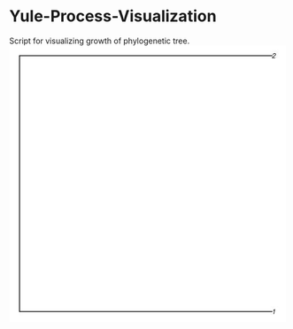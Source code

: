 # Yule-Process-Visualization
Script for visualizing growth of phylogenetic tree.
![](https://github.com/WelcomeToMyVirtualHome/Yule-Process-Visualization/blob/master/anim/fooplot.gif)
